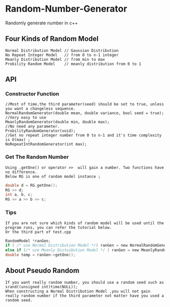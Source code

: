 # Random-Number-Generator
Randomly generate number in c++
## Four Kinds of Random Model
    Normal Distribution Model // Gaussian Distribution 
    No Repeat Integer Model   // from 0 to n-1 integer
    Meanly Distribution Model // from min to max 
    Probility Random Model    // meanly distribution from 0 to 1 
## API
### Constructor Function
    //Most of time,the third parameter(seed) should be set to true, unless you want a changeless sequence.
    NormalRandomGenerator(double mean, double variance, bool seed = true);
    //Very easy to use
    MeanlyRandomGenerator(double min, double max);
    //No need any parameter. 
    ProbilityRandomGenerator(void);
    //Get no repeat integer number from 0 to n-1 and it's time complexity is O(max) ;
    NoRepeatIntRandomGenerator(int max);
### Get The Random Number
    Using .getOne() or operator >>  will gain a number. Two functions have no difference.
    Below RG is one of random model instance ;
```c   
double d = RG.getOne();
RG >> d;
int a, b, c;
RG >> a >> b >> c;
```
### Tips
    If you are not sure which kinds of random model will be used until the program runs, you can refer the tutorial below.
    Or the third part of test.cpp 
```c
RandomModel *ranGen;
if ( /* use Normal Distribution Model */) ranGen = new NormalRandomGenerator(20, 10);
else if (/* use Meanly Distuibution Model */ ) ranGen = new MeanlyRandomGenerator(10, 20);
double temp = ranGen->getOne();
```
## About Pseudo Random
    If you want really random number, you should use a random seed such as srand((unsigned int)time(NULL)); 
    When constructing a Normal Distribution Model ,you will not gain really random number if the third parameter not matter have you used a random seed.
